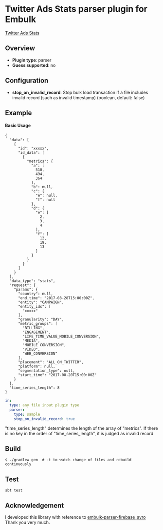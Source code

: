 # Twitter Ads Stats parser plugin for Embulk

[Twitter Ads Stats](https://developer.twitter.com/en/docs/ads/analytics/overview/metrics-and-segmentation)

## Overview

* **Plugin type**: parser
* **Guess supported**: no

## Configuration

- **stop_on_invalid_record**: Stop bulk load transaction if a file includes invalid record (such as invalid timestamp) (boolean, default: false)

## Example

#### Basic Usage

```
{
  "data": [
    {
      "id": "xxxxx",
      "id_data": [
        {
          "metrics": {
            "a": [
              510,
              494,
              364
            ],
            "b": null,
            "c": {
              "e": null,
              "f": null
            },
            "d": {
              "e": [
                2,
                3,
                4
              ],
              "f": [
                12,
                19,
                13
              ]
            }
          }
        }
      ]
    }
  ],
  "data_type": "stats",
  "request": {
    "params": {
      "country": null,
      "end_time": "2017-08-28T15:00:00Z",
      "entity": "CAMPAIGN",
      "entity_ids": [
        "xxxxx"
      ],
      "granularity": "DAY",
      "metric_groups": [
        "BILLING",
        "ENGAGEMENT",
        "LIFE_TIME_VALUE_MOBILE_CONVERSION",
        "MEDIA",
        "MOBILE_CONVERSION",
        "VIDEO",
        "WEB_CONVERSION"
      ],
      "placement": "ALL_ON_TWITTER",
      "platform": null,
      "segmentation_type": null,
      "start_time": "2017-08-20T15:00:00Z"
    }
  },
  "time_series_length": 8
}
```

```yaml
in:
  type: any file input plugin type
  parser:
    type: sample
    stop_on_invalid_record: true
```

"time_series_length" determines the length of the array of "metrics".
If there is no key in the order of "time_series_length", it is judged as invalid record

## Build

```
$ ./gradlew gem  # -t to watch change of files and rebuild continuously
```

## Test

```
sbt test
```

## Acknowledgement

I developed this library with reference to [embulk-parser-firebase_avro](https://github.com/smdmts/embulk-parser-firebase_avro)
Thank you very much.
